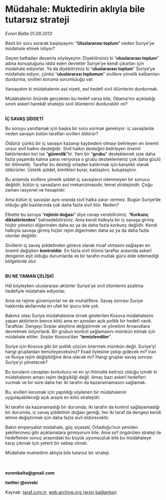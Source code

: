 # Müdahale: Muktedirin aklıyla bile tutarsız strateji

*Evren Balta 01.09.2013*

<div class="yazi"><p>Basit bir soru sorarak başlayayım: “<b>Uluslararası toplum</b>” neden Suriye’ye müdahale etmek istiyor?</p>
<p>Geçen haftadan devamla söyleyeyim: Diyebilirsiniz ki “<b>uluslararası toplum</b>” adına konuştuğunu iddia eden devletler Suriye’ye kendi çıkarları için müdahale ediyorlar. Ya da diyebilirsiniz ki “<b>uluslararası toplum</b>” Suriye’ye müdahale ediyor, çünkü “<b>uluslararası toplumun</b>” sivillere yönelik katliamları durdurma, sivilleri koruma sorumluluğu var. </p>
<p>Varsayalım ki müdahalenin asıl niyeti, asıl hedefi sivil ölümlerini durdurmak.</p>
<p>Müdahalenin önünde gerçekten bu hedef varsa bile, Obama’nın açıkladığı sınırlı askerî harekât stratejisi sivil ölümlerini durdurabilir mi?</p>
<p><b><br/>İÇ SAVAŞ ŞİDDETİ</b></p>
<p>Bu soruyu yanıtlamak için başka bir soru sormak gerekiyor: iç savaşlarda neden savaşın bütün tarafları sivilleri öldürür?</p>
<p>Öldürür çünkü bir iç savaşın kazanıp kaybedeni olmayı belirleyen en önemli unsur sivil halkın desteğidir. Sivil halkın desteğini belirleyen önemli faktörlerden biri ise “<b>güvenlik</b>”tir. Yani bir “<b>grubu</b>” desteklemek size daha fazla yaşamda kalma şansı veriyorsa o grubu desteklemeniz çok daha güçlü bir ihtimaldir. Taraflar bu desteği ortadan kaldırmak için karşılıklı olarak öldürürler. Üstelik şiddet, kimlikleri kurar, katılaştırır, kutuplaştırır. </p>
<p>Bu anlamda sivillere yönelik şiddet iç savaşların istenmeyen bir sonucu değildir, bütün iç savaşların asıl mekanizmasıdır, temel stratejisidir. Çoğu zaman rasyonel ve hesaplıdır. </p>
<p>Ama bütün iç savaşlar aynı oranda sivil halka zarar vermez. Bugün Suriye’de olduğu gibi bazılarında çok daha fazla sivil ölür. Neden? </p>
<p>Elbette bu soruya “<b>rejimin doğası</b>” diye cevap verebilirsiniz. “<b>Korkunç diktatörlerden</b>” bahsedebilirsiniz. Ama kendi halkıyla bir iç savaşa girmiş hiçbir yönetici diğerinden daha az ya da daha fazla korkunç değildir. Kendi halkıyla savaşa girmiş hiçbir rejim diğerinden daha az ya da daha fazla otoriter değildir. </p>
<p>Sivillerin iç savaş şiddetinden görece olarak muaf olmasını sağlayan en önemli değişken <b>kontroldür</b>. En fazla sivil ölümü taraflar arasında askerî dengenin eşit olduğu durumlarda ve bir tarafın mutlak gücü elde edemediği bölgelerde olur. </p>
<p><b><br/>BU NE YAMAN ÇELİŞKİ</b></p>
<p>Hâl böyleyken uluslararası aktörler Suriye’ye sivil ölümlerini azaltma hedefiyle müdahale ediyorlar.</p>
<p>Ama ne rejime güveniyorlar ne de muhaliflere. Savaş sonrası Suriye hakkında akıllarında en ufak bir ipucu bile yok. </p>
<p>Bakınız olası Suriye müdahalesine örnek gösterilen Kosova müdahalesini yapan aktörlerin bence kötü ama en azından açık politik bir hedefi vardı. Taraftılar. Dengeyi Sırplar aleyhine değiştirmek ve yönetimi Arnavutlara devretmek istiyorlardı. Bir grubun kontrol sağlamasını mümkün kılmak için müdahale ettiler. Sırplar Kosova’dan “<b>temizlendiler</b>”. </p>
<p>Suriye için Kosova gibi bir politik çözüm önermek mümkün değil. Suriye’yi hangi gruplardan temizleyeceksiniz? Esad öylesine çekip gidecek mi? İran ve Rusya rejim değişikliğine ikna olacak mı? Hangi gruplar savaş sonrası Suriye’yi yönetecek?</p>
<p>Bu soruların cevapları korkutucu ve en iyi ihtimalle belirsiz olduğu içindir ki müdahalenin amacı rejim değişikliği değil. Amaç bazı askerî hedefleri vurmak ve bir süre daha her iki tarafın da kazanamamasını sağlamak. </p>
<p>Bu, sivilleri korumak için yapıldığı söylenen bir müdahalenin uygulayabileceği açık arayla en kötü stratejidir. </p>
<p>İki tarafın da kazanamadığı bir durumda, iki tarafın da kontrol sağlayamadığı bir durumda, iç savaş şiddetinin doğası gereği, her iki taraf da dengeyi kendi lehine değiştirmek için daha fazla sivil öldürecektir.</p>
<p>Bakın emperyalist müdahale, güç siyaseti, Ortadoğu’nun yeniden şekillenmesi gibi açıklamalara girmiyorum bile. Ama sırf öngörülen strateji ile hedeflenen sonuç arasındaki bu büyük uyumsuzluk bile bu müdahaleye karşı çıkmak için yeterli bir sebep olmalı.</p>
<p>Müdahale muktedirin aklıyla bile tutarsız bir strateji.</p>
<p><b><br/><br/>evrenbalta@gmail.com </b></p>
<p><b>twitter @evreki</b></p>
</div>

Kaynak: [taraf.com.tr](http://www.taraf.com.tr:80/evren-balta/makale-mudahale-muktedirin-akliyla-bile-tutarsiz.htm), [web.archive.org (arşiv bağlantısı)](http://web.archive.org/web/20130902233857/http://www.taraf.com.tr:80/evren-balta/makale-mudahale-muktedirin-akliyla-bile-tutarsiz.htm)
